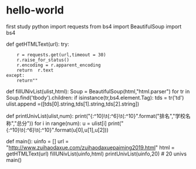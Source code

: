 # hello-world
first study python
import requests
from bs4 import BeautifulSoup
import bs4

def getHTMLText(url):
    try:

        r = requests.get(url,timeout = 30)
        r.raise_for_status()
        r.encoding = r.apparent_encoding
        return  r.text
    except:
        return""

def fillUNivList(ulist,html):
    Soup = BeautifulSoup(html,"html.parser")
    for tr in Soup.find('tbody').children:
        if isinstance(tr,bs4.element.Tag):
            tds   = tr('td')
            ulist.append  =([tds[0].string,tds[1].string,tds[2].string])

def printUnivList(ulist,num):
    print("{:^10}\t{:^6}\t{:^10}".format("排名","学校名称","总分"))
    for i in range(num):
        u = ulist[i]
        print("{:^10}\t{:^6}\t{:^10}".format(u[0],u[1],u[2]))


def main():
    uinfo = []
    url   = "http://www.zuihaodaxue.com/zuihaodaxuepaiming2019.html"
    html  = getHTMLText(url)
    fillUNivList(uinfo,html)
    printUnivList(uinfo,20)  #  20  univs
main()
